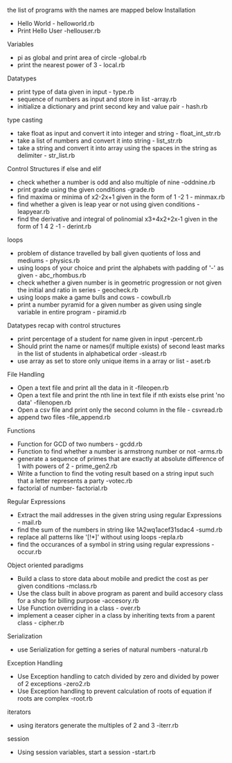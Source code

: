 the list of programs with the names are mapped below
Installation

- Hello World - helloworld.rb
- Print Hello User -hellouser.rb

Variables

- pi as global and print area of circle -global.rb
- print the nearest power of 3 - local.rb

Datatypes

- print type of data given in input - type.rb
- sequence of numbers as input and store in list -array.rb
- initialize a dictionary and print second key and value pair - hash.rb

type casting

- take float as input and convert it into integer and string - float_int_str.rb
- take a list of numbers and convert it into string - list_str.rb
- take a string and convert it into array using the spaces in the string as delimiter - str_list.rb

Control Structures
if else and elif

- check whether a number is odd and also multiple of nine -oddnine.rb
- print grade using the given conditions -grade.rb
- find maxima or minima of x2-2x+1 given in the form of 1 -2 1 - minmax.rb
- find whether a given is leap year or not using given conditions -leapyear.rb
- find the derivative and integral of polinomial x3+4x2+2x-1 given in the form of 1 4 2 -1 - derint.rb

loops

- problem of distance travelled by ball given quotients of loss and mediums - physics.rb
- using loops of your choice and print the alphabets with padding of '-' as given - abc_rhombus.rb
- check whether a given number is in geometric progression or not given the initial and ratio in series - geocheck.rb
- using loops make a game bulls and cows - cowbull.rb
- print a number pyramid for a given number as given using single variable in entire program - piramid.rb

Datatypes recap with control structures

- print percentage of a student for name given in input -percent.rb
- Should print the name or names(if multiple exists) of second least marks in the list of students in alphabetical order -sleast.rb
- use array as set to store only unique items in a array or list - aset.rb

File Handling

- Open a text file and print all the data in it -fileopen.rb
- Open a text file and print the nth line in text file if nth exists else print 'no data' -filenopen.rb
- Open a csv file and print only the second column in the file - csvread.rb
- append two files -file_append.rb

Functions

- Function for GCD of two numbers - gcdd.rb
- Function to find whether a number is armstrong number or not -arms.rb
- generate a sequence of primes that are exactly at absolute difference of 1 with powers of 2 - prime_gen2.rb
- Write a function to find the voting result based on a string input such that a letter represents a party -votec.rb
- factorial of number- factorial.rb

Regular Expressions

- Extract the mail addresses in the given string using regular Expressions - mail.rb
- find the sum of the numbers in string like 1A2wq1acef31sdac4 -sumd.rb
- replace all patterns like '[!*]' without using loops -repla.rb
- find the occurances of a symbol in string using regular expressions -occur.rb

Object oriented paradigms

- Build a class to store data about mobile and predict the cost as per given conditions -mclass.rb
- Use the class built in above program as parent and build accesory class for a shop for billing purpose -accesory.rb
- Use Function overriding in a class - over.rb
- implement a ceaser cipher in a class by inheriting texts from a parent class - cipher.rb

Serialization

- use Serialization for getting a series of natural numbers -natural.rb

Exception Handling

- Use Exception handling to catch divided by zero and divided by power of 2 exceptions -zero2.rb
- Use Exception handling to prevent calculation of roots of equation if roots are complex -root.rb

iterators

- using iterators generate the multiples of 2 and 3 -iterr.rb

session

- Using session variables, start a session -start.rb
